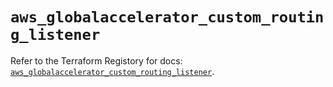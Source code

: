 # `aws_globalaccelerator_custom_routing_listener`

Refer to the Terraform Registory for docs: [`aws_globalaccelerator_custom_routing_listener`](https://registry.terraform.io/providers/hashicorp/aws/5.13.1/docs/resources/globalaccelerator_custom_routing_listener).
